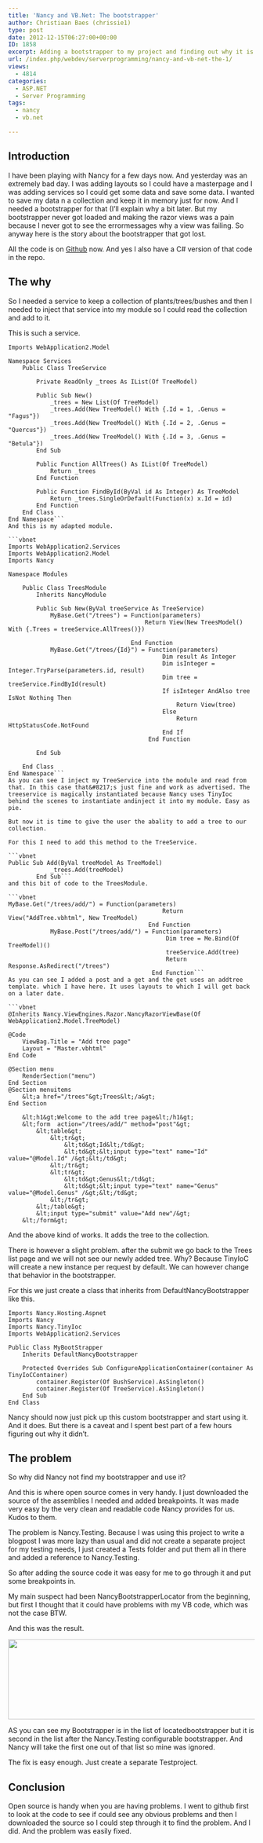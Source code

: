 ```yaml
---
title: 'Nancy and VB.Net: The bootstrapper'
author: Christiaan Baes (chrissie1)
type: post
date: 2012-12-15T06:27:00+00:00
ID: 1858
excerpt: Adding a bootstrapper to my project and finding out why it is not being picked up.
url: /index.php/webdev/serverprogramming/nancy-and-vb-net-the-1/
views:
  - 4814
categories:
  - ASP.NET
  - Server Programming
tags:
  - nancy
  - vb.net

---
```

## Introduction

I have been playing with Nancy for a few days now. And yesterday was an extremely bad day. I was adding layouts so I could have a masterpage and I was adding services so I could get some data and save some data. I wanted to save my data n a collection and keep it in memory just for now. And I needed a bootstrapper for that (I&#8217;ll explain why a bit later. But my bootstrapper never got loaded and making the razor views was a pain because I never got to see the errormessages why a view was failing. So anyway here is the story about the bootstrapper that got lost.

All the code is on [Github][1] now. And yes I also have a C# version of that code in the repo.

## The why

So I needed a service to keep a collection of plants/trees/bushes and then I needed to inject that service into my module so I could read the collection and add to it. 

This is such a service.

```vbnet
Imports WebApplication2.Model

Namespace Services
    Public Class TreeService

        Private ReadOnly _trees As IList(Of TreeModel)

        Public Sub New()
            _trees = New List(Of TreeModel)
            _trees.Add(New TreeModel() With {.Id = 1, .Genus = "Fagus"})
            _trees.Add(New TreeModel() With {.Id = 2, .Genus = "Quercus"})
            _trees.Add(New TreeModel() With {.Id = 3, .Genus = "Betula"})
        End Sub

        Public Function AllTrees() As IList(Of TreeModel)
            Return _trees
        End Function

        Public Function FindById(ByVal id As Integer) As TreeModel
            Return _trees.SingleOrDefault(Function(x) x.Id = id)
        End Function
    End Class
End Namespace```
And this is my adapted module.

```vbnet
Imports WebApplication2.Services
Imports WebApplication2.Model
Imports Nancy

Namespace Modules

    Public Class TreesModule
        Inherits NancyModule

        Public Sub New(ByVal treeService As TreeService)
            MyBase.Get("/trees") = Function(parameters)
                                       Return View(New TreesModel() With {.Trees = treeService.AllTrees()})

                                   End Function
            MyBase.Get("/trees/{Id}") = Function(parameters)
                                            Dim result As Integer
                                            Dim isInteger = Integer.TryParse(parameters.id, result)
                                            Dim tree = treeService.FindById(result)
                                            If isInteger AndAlso tree IsNot Nothing Then
                                                Return View(tree)
                                            Else
                                                Return HttpStatusCode.NotFound
                                            End If
                                        End Function

        End Sub

    End Class
End Namespace```
As you can see I inject my TreeService into the module and read from that. In this case that&#8217;s just fine and work as advertised. The treeservice is magically instantiated because Nancy uses TinyIoc behind the scenes to instantiate andinject it into my module. Easy as pie.

But now it is time to give the user the abality to add a tree to our collection.

For this I need to add this method to the TreeService.

```vbnet
Public Sub Add(ByVal treeModel As TreeModel)
            _trees.Add(treeModel)
        End Sub```
and this bit of code to the TreesModule.

```vbnet
MyBase.Get("/trees/add/") = Function(parameters)
                                            Return View("AddTree.vbhtml", New TreeModel)
                                        End Function
            MyBase.Post("/trees/add/") = Function(parameters)
                                             Dim tree = Me.Bind(Of TreeModel)()
                                             treeService.Add(tree)
                                             Return Response.AsRedirect("/trees")
                                         End Function```
As you can see I added a post and a get and the get uses an addtree template. which I have here. It uses layouts to which I will get back on a later date.

```vbnet
@Inherits Nancy.ViewEngines.Razor.NancyRazorViewBase(Of WebApplication2.Model.TreeModel)

@Code
    ViewBag.Title = "Add tree page"
    Layout = "Master.vbhtml"
End Code

@Section menu
    RenderSection("menu")
End Section
@Section menuitems
    &lt;a href="/trees"&gt;Trees&lt;/a&gt;
End Section

    &lt;h1&gt;Welcome to the add tree page&lt;/h1&gt;
    &lt;form  action="/trees/add/" method="post"&gt;
        &lt;table&gt;
            &lt;tr&gt;
                &lt;td&gt;Id&lt;/td&gt;
                &lt;td&gt;&lt;input type="text" name="Id" value="@Model.Id" /&gt;&lt;/td&gt;
            &lt;/tr&gt;
            &lt;tr&gt;
                &lt;td&gt;Genus&lt;/td&gt;
                &lt;td&gt;&lt;input type="text" name="Genus" value="@Model.Genus" /&gt;&lt;/td&gt;
            &lt;/tr&gt;
        &lt;/table&gt;
        &lt;input type="submit" value="Add new"/&gt;
    &lt;/form&gt;    
```
And the above kind of works. It adds the tree to the collection. 

There is however a slight problem. after the submit we go back to the Trees list page and we will not see our newly added tree. Why? Because TinyIoC will create a new instance per request by default. We can however change that behavior in the bootstrapper.

For this we just create a class that inherits from DefaultNancyBootstrapper like this.

```vbnet
Imports Nancy.Hosting.Aspnet
Imports Nancy
Imports Nancy.TinyIoc
Imports WebApplication2.Services

Public Class MyBootStrapper
    Inherits DefaultNancyBootstrapper

    Protected Overrides Sub ConfigureApplicationContainer(container As TinyIoCContainer)
        container.Register(Of BushService).AsSingleton()
        container.Register(Of TreeService).AsSingleton()
    End Sub
End Class
```
Nancy should now just pick up this custom bootstrapper and start using it. And it does. But there is a caveat and I spent best part of a few hours figuring out why it didn&#8217;t.

## The problem

So why did Nancy not find my bootstrapper and use it?

And this is where open source comes in very handy. I just downloaded the source of the assemblies I needed and added breakpoints. It was made very easy by the very clean and readable code Nancy provides for us. Kudos to them.

The problem is Nancy.Testing. Because I was using this project to write a blogpost I was more lazy than usual and did not create a separate project for my testing needs, I just created a Tests folder and put them all in there and added a reference to Nancy.Testing.

So after adding the source code it was easy for me to go through it and put some breakpoints in.

My main suspect had been NancyBootstrapperLocator from the beginning, but first I thought that it could have problems with my VB code, which was not the case BTW.

And this was the result.

<div class="image_block">
  <a href="https://lessthandot.z19.web.core.windows.net/wp-content/uploads/users/chrissie1/nancy/nancy10.png?mtime=1355559642"><img alt="" src="https://lessthandot.z19.web.core.windows.net/wp-content/uploads/users/chrissie1/nancy/nancy10.png?mtime=1355559642" width="858" height="163" /></a>
</div>

AS you can see my Bootstrapper is in the list of locatedbootstrapper but it is second in the list after the Nancy.Testing configurable bootstrapper. And Nancy will take the first one out of that list so mine was ignored.

The fix is easy enough. Just create a separate Testproject.

## Conclusion

Open source is handy when you are having problems. I went to github first to look at the code to see if could see any obvious problems and then I downloaded the source so I could step through it to find the problem. And I did. And the problem was easily fixed.

 [1]: https://github.com/chrissie1/NancyVB